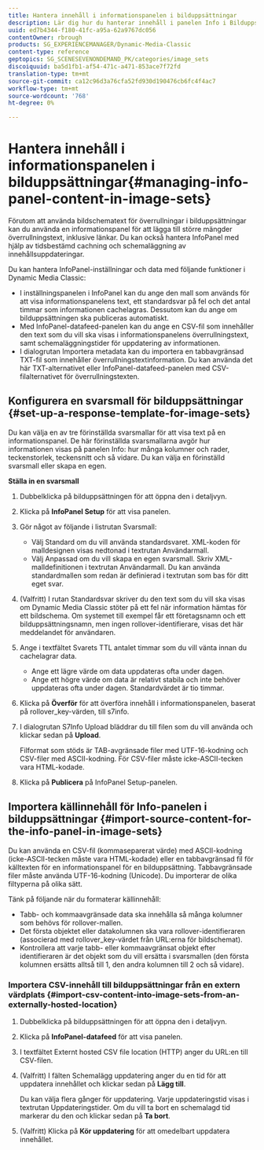 ```yaml
---
title: Hantera innehåll i informationspanelen i bilduppsättningar
description: Lär dig hur du hanterar innehåll i panelen Info i Bilduppsättningar.
uuid: ed7b4344-f180-41fc-a95a-62a9767dc056
contentOwner: rbrough
products: SG_EXPERIENCEMANAGER/Dynamic-Media-Classic
content-type: reference
geptopics: SG_SCENESEVENONDEMAND_PK/categories/image_sets
discoiquuid: ba5d1fb1-af54-471c-a471-853ace7f72fd
translation-type: tm+mt
source-git-commit: ca12c96d3a76cfa52fd930d190476cb6fc4f4ac7
workflow-type: tm+mt
source-wordcount: '768'
ht-degree: 0%

---
```



# Hantera innehåll i informationspanelen i bilduppsättningar{#managing-info-panel-content-in-image-sets}

Förutom att använda bildschematext för överrullningar i bilduppsättningar kan du använda en informationspanel för att lägga till större mängder överrullningstext, inklusive länkar. Du kan också hantera InfoPanel med hjälp av tidsbestämd cachning och schemaläggning av innehållsuppdateringar.

Du kan hantera InfoPanel-inställningar och data med följande funktioner i Dynamic Media Classic:

* I inställningspanelen i InfoPanel kan du ange den mall som används för att visa informationspanelens text, ett standardsvar på fel och det antal timmar som informationen cachelagras. Dessutom kan du ange om bilduppsättningen ska publiceras automatiskt.
* Med InfoPanel-datafeed-panelen kan du ange en CSV-fil som innehåller den text som du vill ska visas i informationspanelens överrullningstext, samt schemaläggningstider för uppdatering av informationen.
* I dialogrutan Importera metadata kan du importera en tabbavgränsad TXT-fil som innehåller överrullningstextinformation. Du kan använda det här TXT-alternativet eller InfoPanel-datafeed-panelen med CSV-filalternativet för överrullningstexten.

## Konfigurera en svarsmall för bilduppsättningar {#set-up-a-response-template-for-image-sets}

Du kan välja en av tre förinställda svarsmallar för att visa text på en informationspanel. De här förinställda svarsmallarna avgör hur informationen visas på panelen Info: hur många kolumner och rader, teckenstorlek, teckensnitt och så vidare. Du kan välja en förinställd svarsmall eller skapa en egen.

**Ställa in en svarsmall**

1. Dubbelklicka på bilduppsättningen för att öppna den i detaljvyn.
1. Klicka på **InfoPanel Setup** för att visa panelen.
1. Gör något av följande i listrutan Svarsmall:

   * Välj Standard om du vill använda standardsvaret. XML-koden för malldesignen visas nedtonad i textrutan Användarmall.
   * Välj Anpassad om du vill skapa en egen svarsmall. Skriv XML-malldefinitionen i textrutan Användarmall. Du kan använda standardmallen som redan är definierad i textrutan som bas för ditt eget svar.

1. (Valfritt) I rutan Standardsvar skriver du den text som du vill ska visas om Dynamic Media Classic stöter på ett fel när information hämtas för ett bildschema. Om systemet till exempel får ett företagsnamn och ett bilduppsättningsnamn, men ingen rollover-identifierare, visas det här meddelandet för användaren.
1. Ange i textfältet Svarets TTL antalet timmar som du vill vänta innan du cachelagrar data.

   * Ange ett lägre värde om data uppdateras ofta under dagen.
   * Ange ett högre värde om data är relativt stabila och inte behöver uppdateras ofta under dagen. Standardvärdet är tio timmar.

1. Klicka på **Överför** för att överföra innehåll i informationspanelen, baserat på rollover_key-värden, till s7info.
1. I dialogrutan S7Info Upload bläddrar du till filen som du vill använda och klickar sedan på **Upload**.

   Filformat som stöds är TAB-avgränsade filer med UTF-16-kodning och CSV-filer med ASCII-kodning. För CSV-filer måste icke-ASCII-tecken vara HTML-kodade.

1. Klicka på **Publicera** på InfoPanel Setup-panelen.

## Importera källinnehåll för Info-panelen i bilduppsättningar {#import-source-content-for-the-info-panel-in-image-sets}

Du kan använda en CSV-fil (kommaseparerat värde) med ASCII-kodning (icke-ASCII-tecken måste vara HTML-kodade) eller en tabbavgränsad fil för källtexten för en informationspanel för en bilduppsättning. Tabbavgränsade filer måste använda UTF-16-kodning (Unicode). Du importerar de olika filtyperna på olika sätt.

Tänk på följande när du formaterar källinnehåll:

* Tabb- och kommaavgränsade data ska innehålla så många kolumner som behövs för rollover-mallen.
* Det första objektet eller datakolumnen ska vara rollover-identifieraren (associerad med rollover_key-värdet från URL:erna för bildschemat).
* Kontrollera att varje tabb- eller kommaavgränsat objekt efter identifieraren är det objekt som du vill ersätta i svarsmallen (den första kolumnen ersätts alltså till $1$, den andra kolumnen till $2$ och så vidare).

### Importera CSV-innehåll till bilduppsättningar från en extern värdplats {#import-csv-content-into-image-sets-from-an-externally-hosted-location}

1. Dubbelklicka på bilduppsättningen för att öppna den i detaljvyn.
1. Klicka på **InfoPanel-datafeed** för att visa panelen.
1. I textfältet Externt hosted CSV file location (HTTP) anger du URL:en till CSV-filen.
1. (Valfritt) I fälten Schemalägg uppdatering anger du en tid för att uppdatera innehållet och klickar sedan på **Lägg till**.

   Du kan välja flera gånger för uppdatering. Varje uppdateringstid visas i textrutan Uppdateringstider. Om du vill ta bort en schemalagd tid markerar du den och klickar sedan på **Ta bort**.

1. (Valfritt) Klicka på **Kör uppdatering** för att omedelbart uppdatera innehållet.


